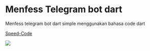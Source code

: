 # Menfess Telegram bot dart

Menfess telegram bot dart simple menggunakan bahasa code dart

[Speed-Code](https://www.youtube.com/watch?v=2X4jmkFEnNQ)

[![](https://img.youtube.com/vi/2X4jmkFEnNQ/hqdefault.jpg)](https://www.youtube.com/watch?v=2X4jmkFEnNQ)
